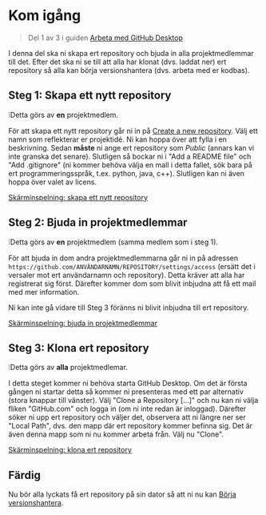 # Kom igång

> Del 1 av 3 i guiden [Arbeta med GitHub Desktop](working-with-github-desktop.md)

I denna del ska ni skapa ert repository och bjuda in alla projektmedlemmar till det. Efter det ska ni se till att alla har klonat (dvs. laddat ner) ert repository så alla kan börja versionshantera (dvs. arbeta med er kodbas).

## Steg 1: Skapa ett nytt repository

❕Detta görs av **en** projektmedlem.

För att skapa ett nytt repository går ni in på [Create a new repository](https://github.com/new). Välj ett namn som reflekterar er projektidé. Ni kan hoppa över att fylla i en beskrivning. Sedan **måste** ni ange ert repository som *Public* (annars kan vi inte granska det senare). Slutligen så bockar ni i "Add a README file" och "Add .gitignore" (ni kommer behöva välja en mall i detta fallet, sök bara på ert programmeringsspråk, t.ex. python, java, c++). Slutligen kan ni även hoppa över valet av licens.

[Skärminspelning: skapa ett nytt repository](assets/V01-create-repository.mp4)

## Steg 2: Bjuda in projektmedlemmar

❕Detta görs av **en** projektmedlem (samma medlem som i steg 1).

För att bjuda in dom andra projektmedlemmarna går ni in på adressen `https://github.com/ANVÄNDARNAMN/REPOSITORY/settings/access` (ersätt det i versaler mot ert användarnamn och repository). Detta kräver att alla har registrerat sig först. Därefter kommer dom som blivit inbjudna att få ett mail med mer information.

Ni kan inte gå vidare till Steg 3 föränns ni blivit inbjudna till ert repository.

[Skärminspelning: bjuda in projektmedlemmar](assets/V02-invite-collaborators.mp4)

## Steg 3: Klona ert repository

❕Detta görs av **alla** projektmedlemar.

I detta steget kommer ni behöva starta GitHub Desktop. Om det är första gången ni startar detta så kommer ni presenteras med ett par alternativ (stora knappar till vänster). Välj "Clone a Repository [...]" och nu kan ni välja fliken "GitHub.com" och logga in (om ni inte redan är inloggad). Därefter söker ni upp ert repository och väljer det, observera att ni längre ner ser "Local Path", dvs. den mapp där ert repository kommer befinna sig. Det är även denna mapp som ni nu kommer arbeta från. Välj nu "Clone".

[Skärminspelning: klona ert repository](assets/V03-clone-repository.mp4)

## Färdig

Nu bör alla lyckats få ert repository på sin dator så att ni nu kan [Börja versionshantera](how-to-version-control.md).
